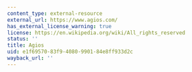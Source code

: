 ```yaml
---
content_type: external-resource
external_url: https://www.agios.com/
has_external_license_warning: true
license: https://en.wikipedia.org/wiki/All_rights_reserved
status: ''
title: Agios
uid: e1f69570-83f9-4080-9901-84e8ff933d2c
wayback_url: ''
---
```

